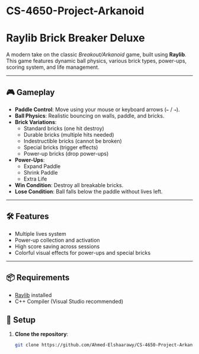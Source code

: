 # CS-4650-Project-Arkanoid
# Raylib Brick Breaker Deluxe

A modern take on the classic *Breakout/Arkanoid* game, built using **Raylib**.  
This game features dynamic ball physics, various brick types, power-ups, scoring system, and life management.

---

## 🎮 Gameplay

- **Paddle Control**: Move using your mouse or keyboard arrows (`←` / `→`).
- **Ball Physics**: Realistic bouncing on walls, paddle, and bricks.
- **Brick Variations**:
  - Standard bricks (one hit destroy)
  - Durable bricks (multiple hits needed)
  - Indestructible bricks (cannot be broken)
  - Special bricks (trigger effects)
  - Power-up bricks (drop power-ups)
- **Power-Ups**:
  - Expand Paddle
  - Shrink Paddle
  - Extra Life
- **Win Condition**: Destroy all breakable bricks.
- **Lose Condition**: Ball falls below the paddle without lives left.

---

## 🛠️ Features

- Multiple lives system
- Power-up collection and activation
- High score saving across sessions
- Colorful visual effects for power-ups and special bricks

---

## 📦 Requirements

- [Raylib](https://www.raylib.com/) installed
- C++ Compiler (Visual Studio recommended)

## 🚀 Setup

1. **Clone the repository**:

   ```bash
   git clone https://github.com/Ahmed-Elshaarawy/CS-4650-Project-Arkanoid.git
